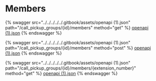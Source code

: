 # Members

{% swagger src="../../../../../.gitbook/assets/openapi (1).json" path="/call_pickup_groups/{id}/members" method="get" %}
[openapi (1).json](<../../../../../.gitbook/assets/openapi (1).json>)
{% endswagger %}

{% swagger src="../../../../../.gitbook/assets/openapi (1).json" path="/call_pickup_groups/{id}/members" method="post" %}
[openapi (1).json](<../../../../../.gitbook/assets/openapi (1).json>)
{% endswagger %}

{% swagger src="../../../../../.gitbook/assets/openapi (1).json" path="/call_pickup_groups/{id}/members/{extension_number}" method="get" %}
[openapi (1).json](<../../../../../.gitbook/assets/openapi (1).json>)
{% endswagger %}
